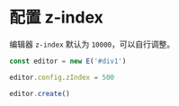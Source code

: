# 配置 z-index

编辑器 `z-index` 默认为 `10000`，可以自行调整。

```js
const editor = new E('#div1')

editor.config.zIndex = 500

editor.create()
```
